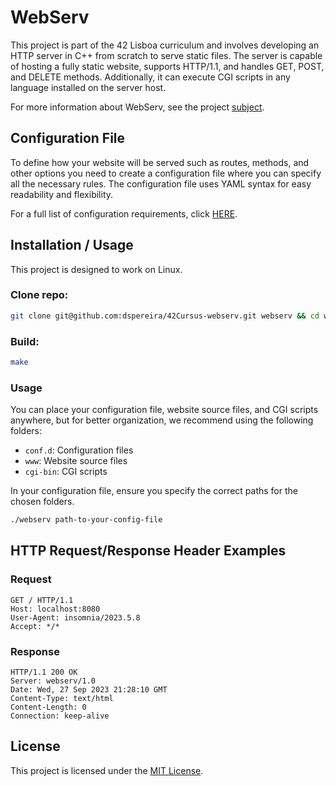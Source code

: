 # WebServ
This project is part of the 42 Lisboa curriculum and involves developing an HTTP server in C++ from scratch to serve static files. The server is capable of hosting a fully static website, supports HTTP/1.1, and handles GET, POST, and DELETE methods. Additionally, it can execute CGI scripts in any language installed on the server host.

For more information about WebServ, see the project [subject](https://github.com/dspereira/42Cursus-webserv/blob/main/en.subject.pdf).

## Configuration File
To define how your website will be served such as routes, methods, and other options you need to create a configuration file where you can specify all the necessary rules. The configuration file uses YAML syntax for easy readability and flexibility.

For a full list of configuration requirements, click [HERE](./Config_File_Rules.md).

## Installation / Usage
This project is designed to work on Linux.

### Clone repo:
```bash
git clone git@github.com:dspereira/42Cursus-webserv.git webserv && cd webserv
```
### Build:
```bash
make
```
### Usage
You can place your configuration file, website source files, and CGI scripts anywhere, but for better organization, we recommend using the following folders:

- `conf.d`:  Configuration files
- `www`:     Website source files
- `cgi-bin`: CGI scripts

In your configuration file, ensure you specify the correct paths for the chosen folders.

```markdown
./webserv path-to-your-config-file
```

## HTTP Request/Response Header Examples
### Request

```
GET / HTTP/1.1
Host: localhost:8080
User-Agent: insomnia/2023.5.8
Accept: */*
```

### Response

```
HTTP/1.1 200 OK
Server: webserv/1.0
Date: Wed, 27 Sep 2023 21:28:10 GMT
Content-Type: text/html
Content-Length: 0
Connection: keep-alive
```

## License
This project is licensed under the [MIT License](https://github.com/dspereira/42Cursus-webserv/blob/main/LICENSE).
